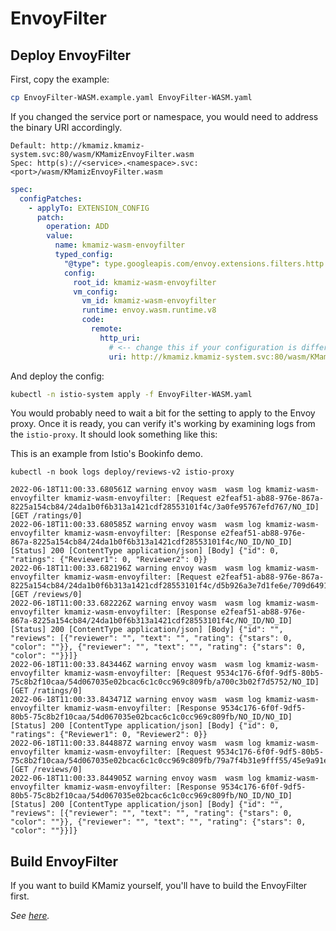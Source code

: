 # EnvoyFilter

## Deploy EnvoyFilter

First, copy the example:

```bash
cp EnvoyFilter-WASM.example.yaml EnvoyFilter-WASM.yaml
```

If you changed the service port or namespace, you would need to address the binary URI accordingly.

```
Default: http://kmamiz.kmamiz-system.svc:80/wasm/KMamizEnvoyFilter.wasm
Spec: http(s)://<service>.<namespace>.svc:<port>/wasm/KMamizEnvoyFilter.wasm
```

```yaml
spec:
  configPatches:
    - applyTo: EXTENSION_CONFIG
      patch:
        operation: ADD
        value:
          name: kmamiz-wasm-envoyfilter
          typed_config:
            "@type": type.googleapis.com/envoy.extensions.filters.http.wasm.v3.Wasm
            config:
              root_id: kmamiz-wasm-envoyfilter
              vm_config:
                vm_id: kmamiz-wasm-envoyfilter
                runtime: envoy.wasm.runtime.v8
                code:
                  remote:
                    http_uri:
                      # <-- change this if your configuration is different -->
                      uri: http://kmamiz.kmamiz-system.svc:80/wasm/KMamizEnvoyFilter.wasm
```

And deploy the config:

```bash
kubectl -n istio-system apply -f EnvoyFilter-WASM.yaml
```

You would probably need to wait a bit for the setting to apply to the Envoy proxy. Once it is ready, you can verify it's working by examining logs from the `istio-proxy`. It should look something like this:

This is an example from Istio's Bookinfo demo.

```
kubectl -n book logs deploy/reviews-v2 istio-proxy
```

```
2022-06-18T11:00:33.680561Z	warning	envoy wasm	wasm log kmamiz-wasm-envoyfilter kmamiz-wasm-envoyfilter: [Request e2feaf51-ab88-976e-867a-8225a154cb84/24da1b0f6b313a1421cdf28553101f4c/3a0fe95767efd767/NO_ID] [GET /ratings/0]
2022-06-18T11:00:33.680585Z	warning	envoy wasm	wasm log kmamiz-wasm-envoyfilter kmamiz-wasm-envoyfilter: [Response e2feaf51-ab88-976e-867a-8225a154cb84/24da1b0f6b313a1421cdf28553101f4c/NO_ID/NO_ID] [Status] 200 [ContentType application/json] [Body] {"id": 0, "ratings": {"Reviewer1": 0, "Reviewer2": 0}}
2022-06-18T11:00:33.682196Z	warning	envoy wasm	wasm log kmamiz-wasm-envoyfilter kmamiz-wasm-envoyfilter: [Request e2feaf51-ab88-976e-867a-8225a154cb84/24da1b0f6b313a1421cdf28553101f4c/d5b926a3e7d1fe6e/709d6491ac19f0bb] [GET /reviews/0]
2022-06-18T11:00:33.682226Z	warning	envoy wasm	wasm log kmamiz-wasm-envoyfilter kmamiz-wasm-envoyfilter: [Response e2feaf51-ab88-976e-867a-8225a154cb84/24da1b0f6b313a1421cdf28553101f4c/NO_ID/NO_ID] [Status] 200 [ContentType application/json] [Body] {"id": "", "reviews": [{"reviewer": "", "text": "", "rating": {"stars": 0, "color": ""}}, {"reviewer": "", "text": "", "rating": {"stars": 0, "color": ""}}]}
2022-06-18T11:00:33.843446Z	warning	envoy wasm	wasm log kmamiz-wasm-envoyfilter kmamiz-wasm-envoyfilter: [Request 9534c176-6f0f-9df5-80b5-75c8b2f10caa/54d067035e02bcac6c1c0cc969c809fb/a700c3b02f7d5752/NO_ID] [GET /ratings/0]
2022-06-18T11:00:33.843471Z	warning	envoy wasm	wasm log kmamiz-wasm-envoyfilter kmamiz-wasm-envoyfilter: [Response 9534c176-6f0f-9df5-80b5-75c8b2f10caa/54d067035e02bcac6c1c0cc969c809fb/NO_ID/NO_ID] [Status] 200 [ContentType application/json] [Body] {"id": 0, "ratings": {"Reviewer1": 0, "Reviewer2": 0}}
2022-06-18T11:00:33.844887Z	warning	envoy wasm	wasm log kmamiz-wasm-envoyfilter kmamiz-wasm-envoyfilter: [Request 9534c176-6f0f-9df5-80b5-75c8b2f10caa/54d067035e02bcac6c1c0cc969c809fb/79a7f4b31e9fff55/45e9a91eee0639a4] [GET /reviews/0]
2022-06-18T11:00:33.844905Z	warning	envoy wasm	wasm log kmamiz-wasm-envoyfilter kmamiz-wasm-envoyfilter: [Response 9534c176-6f0f-9df5-80b5-75c8b2f10caa/54d067035e02bcac6c1c0cc969c809fb/NO_ID/NO_ID] [Status] 200 [ContentType application/json] [Body] {"id": "", "reviews": [{"reviewer": "", "text": "", "rating": {"stars": 0, "color": ""}}, {"reviewer": "", "text": "", "rating": {"stars": 0, "color": ""}}]}
```

## Build EnvoyFilter

If you want to build KMamiz yourself, you'll have to build the EnvoyFilter first.

_See [here](./wasm)._
